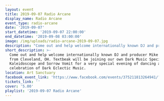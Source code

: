 ```yaml
---
layout: event
title: 2019-09-07 Radio Arcane
display_name: Radio Arcane
event_type: radio-arcane
date: '2019-09-07'
start_datetime: '2019-09-07 22:00:00'
end_datetime: '2019-09-08 03:00:00'
image: /img/uploads/radio-arcane-2019-09-07.jpg
description: "Come out and help welcome internationally known DJ and producer Mike Textbeak from Cleveland, OH. Textbeak will be joining our own Dark Music Specialists Kaleidoscope and Sorrow Vomit for a very special evening of dancing and celebration of Dark Eclectic Music. \n\n1989 to present\n\n\"Mike Textbeak has a long history in electronic and industrial music with his releases on labels such as Cleopatra, Carlos Peron (ex-Yello)'s Dark Daze Label, Tundra (San Francisco), Lasergun (Berlin), Post_Religion, Bleak (Vienna), Pale Noir (Madison, WI), Vaatican Records (France), Xynthetic (Canada), 21/22 Corp, Swishcotheque (UK), Colin Johnco (France), and many more. He co-owns the Philtre Com imprint with co-conspirator Claus Muzak aka Lucas Kuzma of The Strange Agency (musical instrument iPhone iPad app company). He was commissioned for mixing the Precarious mix for Disaro Records, a mix for Ritual Chicago, Hip Hop Break It Radio out of Houston, the official Grim Harvest Halloween 2012 Mixtape for Мишка with actor Omar Doom (Inglorious Basterds), XLVR for the clothing company NVR MND, the massive 5 hour 3 part COVENFVCK mix, mixes for Pulse Radio (UK), PBS (Australia), Clan Destine Records (UK), and AMDISCS label in the Czech Republic among many others.\n\n\"Mike Textbeak has a long history in electronic and industrial music with his releases on labels such as Cleopatra, Carlos Peron (ex-Yello)'s Dark Daze Label, Tundra (San Francisco), Lasergun (Berlin), Post_Religion, Bleak (Vienna), Pale Noir (Madison, WI), Vaatican Records (France), Xynthetic (Canada), 21/22 Corp, Swishcotheque (UK), Colin Johnco (France), and many more. He co-owns the Philtre Com imprint with co-conspirator Claus Muzak aka Lucas Kuzma of The Strange Agency (musical instrument iPhone iPad app company). He was commissioned for mixing the Precarious mix for Disaro Records, a mix for Ritual Chicago, Hip Hop Break It Radio out of Houston, the official Grim Harvest Halloween 2012 Mixtape for Мишка with actor Omar Doom (Inglorious Basterds), XLVR for the clothing company NVR MND, the massive 5 hour 3 part COVENFVCK mix, mixes for Pulse Radio (UK), PBS (Australia), Clan Destine Records (UK), and AMDISCS label in the Czech Republic among many others.\r\n\n\r\n\nHis music has been featured on compilations with artists such as Coil, Attrition, Sleepchamber, Nocturnal Emissions, and Portion Control. He has opened for Sinden, Umberto, Tamara Sky, Bestial Mouths, Larry Tee, Nitzer Ebb, Light Asylum, Test Department, Skin Town (Nick Turko of Zola Jesus), Meat Beat Manifesto, and The Legendary Pink Dots to name a few. He has remixed many artists including Architect (Daniel Myer of Haujobb's solo work on the Hymen label), Tamara Sky (DJ/Model Lil Death LA), 3 Teeth (upcoming on Artoffact Records), Blush Response, Bestial Mouths (ClanDestine Records), and ∆AIMON (Tundra/Artoffact). From the early ‘90s Columbus, Ohio electronic music scene, when Mike was a member of Body Release with Titonton Duvante (Residual Records), Todd Sines (Frankie, Planet E, Peacefrog, YORE, Seventh City), and Charles Noel (aka ARCHETYPE, ARCH_TYP…21/22 Corp, Bag Pak), through the mid ’90s early 2000’s with his band Bath, to his current endeavors, he has always pushed the envelope with his compositions, visual artwork, text collages, and genre-blasting DJ sets.\n\nFor more information: https://www.facebook.com/TEXTBEAK\n\nA do not miss, possibly once in a lifetime night!  \r\n\nDoors open at 10pm  :  18+ \\[21+ bar]  :  $5 cover"
short_description: >-
  Come out and help welcome internationally known DJ and producer Mike Textbeak
  from Cleveland, OH. Textbeak will be joining our own Dark Music Specialists
  Kaleidoscope and Sorrow Vomit for a very special evening of dancing and
  celebration of Dark Eclectic Music.
location: Art Sanctuary
facebook_event_link: 'https://www.facebook.com/events/375211813264941/?event_time_id=375211816598274'
tickets_link: ''
cover: '5.00'
playlist: '2019-09-07 Radio Arcane'
---
```

